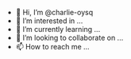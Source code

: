- 👋 Hi, I’m @charlie-oysq
- 👀 I’m interested in ...
- 🌱 I’m currently learning ...
- 💞️ I’m looking to collaborate on ...
- 📫 How to reach me ...

<!---
charlie-oysq/charlie-oysq is a ✨ special ✨ repository because its `README.md` (this file) appears on your GitHub profile.
You can click the Preview link to take a look at your changes.
--->
